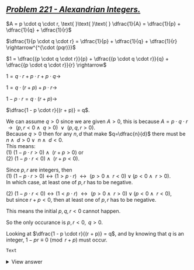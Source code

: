 ## [*Problem 221 - Alexandrian Integers.*](https://projecteuler.net/problem=221 "Go to problem page.")

$A = p \cdot q \cdot r, \text{ }\text{ }\text{ } \dfrac{1}{A} = \dfrac{1}{p} + \dfrac{1}{q} + \dfrac{1}{r}$  
  
$\dfrac{1}{p \cdot q \cdot r} = \dfrac{1}{p} + \dfrac{1}{q} + \dfrac{1}{r} \rightarrow^{^{\cdot (pqr)}}$  
  
$1 = \dfrac{{p \cdot q \cdot r}}{p} + \dfrac{{p \cdot q \cdot r}}{q} + \dfrac{{p \cdot q \cdot r}}{r} \rightarrow$  
  
$1 = {q \cdot r} + {p \cdot r} + {p \cdot q} \rightarrow$  
  
$1 = q \cdot(r +  p) + p \cdot r \rightarrow$

$1 - p \cdot r = q \cdot(r +  p) \rightarrow$  
  
$\dfrac{1 - p \cdot r}{(r +  p)} = q$.  
  
We can assume $q>0$ since we are given $A>0$, this is because $A = p \cdot q \cdot r\text{ } \rightarrow\text{ }(p,r<0\wedge\text{ }q>0)\text{ }\vee\text{ }(p,q,r>0)$.  
Because $q>0$ then for any $n,d$ that make $q=\dfrac{n}{d}$ there must be $n\wedge\text{ }d>0\vee\text{ }n\wedge\text{ }d<0$.  
This means:    
$(1) \text{ } (1 - p \cdot r>0)\wedge\text{ }(r + p>0)$ or  
$(2)\text{ } (1 - p \cdot r<0)\wedge\text{ }(r + p<0)$.  
  
Since $p,r$ are integers, then   
$(1)$ $(1 - p \cdot r>0) \leftrightarrow (1 > p \cdot r) \text{ }\leftrightarrow\text{ } (p>0 \wedge \text{ } r<0) \vee (p<0 \wedge \text{ } r>0)$.   
In which case, at least one of $p,r$ has to be negative.  

$(2)$ $(1 - p \cdot r<0) \leftrightarrow (1 < p \cdot r) \text{ }\leftrightarrow\text{ } (p>0 \wedge \text{ } r>0) \vee (p<0 \wedge \text{ } r<0)$,  
but since $r+p<0$, then at least one of $p,r$ has to be negative.  
  
This means the initial $p,q,r<0$ cannot happen.
  
So the only occurance is $p,r<0, \text{ } q>0$.  
  
  
  

  
Looking at $\dfrac{1 - p \cdot r}{(r +  p)} = q$, and by knowing that $q$ is an integer, $1 - pr \equiv 0 \pmod{r+p}$ must occur.

```python
Text
```
<details>
  <summary>View answer</summary>  
Text
</details>
